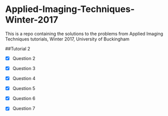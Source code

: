 # Applied-Imaging-Techniques-Winter-2017

This is a repo containing the solutions to the problems from Applied Imaging Techniques tutorials, Winter 2017, University of Buckingham

##Tutorial 2
- [x] Question 2
- [x] Question 3
- [x] Question 4
- [x] Question 5
- [x] Question 6
- [x] Question 7

